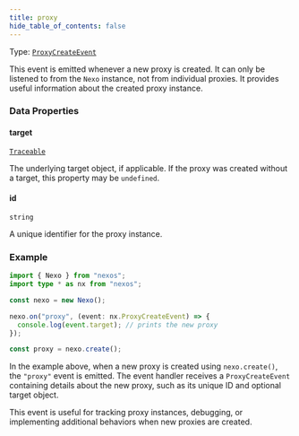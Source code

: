 ```yaml
---
title: proxy
hide_table_of_contents: false
---
```


Type: [`ProxyCreateEvent`](../../api/interfaces/ProxyCreateEvent)

This event is emitted whenever a new proxy is created. It can only be listened to from the `Nexo` instance, not from individual proxies. It provides useful information about the created proxy instance.

### Data Properties

#### target

[`Traceable`](../../api/type-aliases/Traceable)

The underlying target object, if applicable. If the proxy was created without a target, this property may be `undefined`.

#### id

`string`

A unique identifier for the proxy instance.

### Example

```typescript
import { Nexo } from "nexos";
import type * as nx from "nexos";

const nexo = new Nexo();

nexo.on("proxy", (event: nx.ProxyCreateEvent) => {
  console.log(event.target); // prints the new proxy
});

const proxy = nexo.create();
```

In the example above, when a new proxy is created using `nexo.create()`, the `"proxy"` event is emitted. The event handler receives a `ProxyCreateEvent` containing details about the new proxy, such as its unique ID and optional target object.

This event is useful for tracking proxy instances, debugging, or implementing additional behaviors when new proxies are created.
